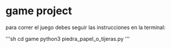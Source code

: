# game project


para correr el juego debes seguir las instrucciones en la terminal:

'''sh
cd game 
python3 piedra_papel_o_tijeras.py
'''